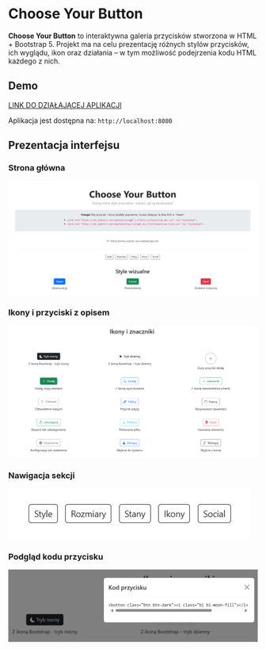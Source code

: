 # Choose Your Button

**Choose Your Button** to interaktywna galeria przycisków stworzona w HTML + Bootstrap 5. Projekt ma na celu prezentację różnych stylów przycisków, ich wyglądu, ikon oraz działania – w tym możliwość podejrzenia kodu HTML każdego z nich.

## Demo
[LINK DO DZIAŁAJĄCEJ APLIKACJI](https://code-your-buttons-docker.onrender.com/)


Aplikacja jest dostępna na: `http://localhost:8080`

## Prezentacja interfejsu

### Strona główna
![Zrzut ekranu strony głównej](/screenshots/home.png)

### Ikony i przyciski z opisem
![Zrzut sekcji ikon](/screenshots/home2.png)

### Nawigacja sekcji
![Zrzut nawigacji](/screenshots/nav.png)

### Podgląd kodu przycisku
![Zrzut podglądu kodu](/screenshots/viev_button_code.png)